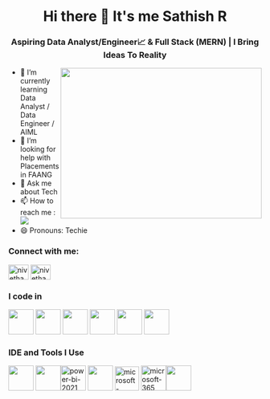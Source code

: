 <h1 align="center">Hi there 👋 It's me Sathish R</h1>
<h3 align="center">Aspiring Data Analyst/Engineer📈 & Full Stack (MERN) | I Bring Ideas To Reality</h3>

<img align="right" width="400" height="300" src="https://i.pinimg.com/originals/47/f0/34/47f0342cec72b800463bf003eac1257e.gif">
                                           
- 🌱 I’m currently learning Data Analyst / Data Engineer / AIML
- 🤔 I’m looking for help with Placements in FAANG
- 💬 Ask me about Tech
- 📫 How to reach me :
     <br />[<img  src="https://img.shields.io/badge/LinkedIn-0077B5?style=for-the-badge&logo=linkedin&logoColor=white" />](https://www.linkedin.com/in/thesathishr383/)
- 😄 Pronouns: Techie


<h3 align="left">Connect with me:</h3>
<p align="left">
<a href="https://www.linkedin.com/in/thesathishr383/" target="blank"><img align="center" src="https://raw.githubusercontent.com/rahuldkjain/github-profile-readme-generator/master/src/images/icons/Social/linked-in-alt.svg" alt="nivetha a" height="30" width="40" /></a>
<a href="https://www.instagram.com/sathiishh08/" target="blank"><img align="center" src="https://raw.githubusercontent.com/rahuldkjain/github-profile-readme-generator/master/src/images/icons/Social/instagram.svg" alt="nivetha.ari" height="30" width="40" /></a>

</p>

### I code in
<img height="50" width="50" src="https://img.icons8.com/color/48/000000/python.png" /> <img height="50" width="50" src="https://img.icons8.com/color/48/000000/mysql-logo.png"/> <img height="50" width="50" src="https://img.icons8.com/color/48/000000/c-programming.png" />  <img height="50" width="50" src="https://img.icons8.com/color/48/000000/java-coffee-cup-logo.png" /> <img height="50" width="50" src="https://img.icons8.com/color/48/000000/html-5.png" /> <img height="50" width="50" src="https://img.icons8.com/color/48/000000/css3.png" />


### IDE and Tools I Use
<img height="50" width="50" src="https://img.icons8.com/color/48/000000/visual-studio-code-2019.png"/> <img height="50" width="50" src="https://img.icons8.com/color/48/000000/pycharm.png"/><img width="50" height="50" src="https://img.icons8.com/fluency/48/power-bi-2021.png" alt="power-bi-2021"/> <img height="50" width="50" src="https://img.icons8.com/color/50/000000/git.png"/> <img width="48" height="48" src="https://img.icons8.com/fluency/48/microsoft-excel-2019.png" alt="microsoft-excel-2019"/> <img width="50" height="50" src="https://img.icons8.com/office/40/microsoft-365.png" alt="microsoft-365"/><img height="50" width="50" src="https://img.icons8.com/doodle/48/000000/adobe-photoshop.png"/>


<!--
**Sathish-R08/Sathish-R08** is a ✨ _special_ ✨ repository because its `README.md` (this file) appears on your GitHub profile.

Here are some ideas to get you started:

- 🔭 I’m currently working on ...
- 🌱 I’m currently learning ...
- 👯 I’m looking to collaborate on ...
- 🤔 I’m looking for help with ...
- 💬 Ask me about ...
- 📫 How to reach me: ...
- 😄 Pronouns: ...
- ⚡ Fun fact: ...
-->
